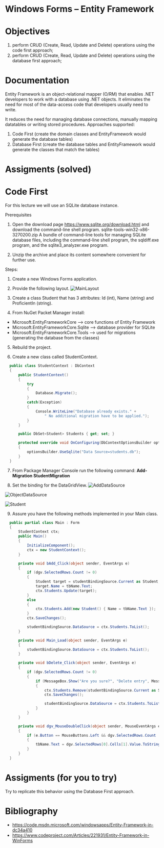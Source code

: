 # Windows Forms – Entity Framework

# Objectives
 1. perform CRUD (Create, Read, Update and Delete) operations using the code first approach;
 2. perform CRUD (Create, Read, Update and Delete) operations using the database first approach;
    
# Documentation
 Entity Framework is an object-relational mapper (O/RM) that enables .NET developers to work with a database using .NET objects. It eliminates the need for most of the data-access code that developers usually need to write.

 It reduces the need for managing database connections, manually mapping datatables or writing stored procedures.
 Approaches supported:
  1. Code First (create the domain classes and EntityFramework would generate the database tables)                                       
  2. Database First (create the database tables and EntityFramework would generate the classes that match the tables)

# Assigments (solved)
# Code First
For this lecture we will use an SQLite database instance.

Prerequisites
 1. Open the download page https://www.sqlite.org/download.html and download the command-line shell program.
sqlite-tools-win32-x86-3270200.zip
A bundle of command-line tools for managing SQLite database files, including the command-line shell program, the sqldiff.exe program, and the sqlite3_analyzer.exe program.

 2. Unzip the archive and place its content somewhere convenient for further use.

Steps:
1. Create a new Windows Forms application.

2. Provide the following layout.
![MainLayout](docs/10/MainLayout.jpg)

3. Create a class Student that has 3 attributes: Id (int), Name (string) and ProficientIn (string).

4. From NuGet Packet Manager install:
 * Microsoft.EntityFrameworkCore --> core functions of Entity Framework
 * Microsoft.EntityFrameworkCore.Sqlite --> database provider for SQLite
 * Microsoft.EntityFrameworkCore.Tools --> used for migrations (generating the database from the classes)
 
5. Rebuild the project.

6. Create a new class called StudentContext.
  ```C#
    public class StudentContext : DbContext
    {
        public StudentContext()
        {
            try
            {
                Database.Migrate();
            }
            catch(Exception)
            {
                Console.WriteLine("Database already exists." +
                    " No additional migration have to be applied.");
            }
        }

        public DbSet<Student> Students { get; set; }

        protected override void OnConfiguring(DbContextOptionsBuilder optionsBuilder)
        {
            optionsBuilder.UseSqlite("Data Source=students.db");
        }
    }
  ```
  
  7. From Package Manager Console run the following command: **Add-Migration StudentMigration**
  
  8. Set the binding for the DataGridView.
  ![AddDataSource](docs/10/AddDataSource.jpg)
  
  ![ObjectDataSource](docs/10/ObjectDataSource.jpg)
  
  ![Student](docs/10/Student.jpg)
  
  9. Assure you have the following methods implemented in your Main class.
  ```C#
    public partial class Main : Form
    {
        StudentContext ctx;
        public Main()
        {
            InitializeComponent();
            ctx = new StudentContext();
        }

        private void bAdd_Click(object sender, EventArgs e)
        {
            if (dgv.SelectedRows.Count != 0)
            {
                Student target = studentBindingSource.Current as Student;
                target.Name = tbName.Text;
                ctx.Students.Update(target);
            }
            else
            {
                ctx.Students.Add(new Student() { Name = tbName.Text });
            }
            ctx.SaveChanges();

            studentBindingSource.DataSource = ctx.Students.ToList();
        }

        private void Main_Load(object sender, EventArgs e)
        {
            studentBindingSource.DataSource = ctx.Students.ToList();
        }

        private void bDelete_Click(object sender, EventArgs e)
        {
            if (dgv.SelectedRows.Count != 0)
            {
                if (MessageBox.Show("Are you sure?", "Delete entry", MessageBoxButtons.YesNo, MessageBoxIcon.Question) == DialogResult.Yes)
                {
                    ctx.Students.Remove(studentBindingSource.Current as Student);
                    ctx.SaveChanges();

                    studentBindingSource.DataSource = ctx.Students.ToList();
                }
            }
        }

        private void dgv_MouseDoubleClick(object sender, MouseEventArgs e)
        {
            if (e.Button == MouseButtons.Left && dgv.SelectedRows.Count != 0)
            {
                tbName.Text = dgv.SelectedRows[0].Cells[1].Value.ToString();
            }
        }
    }
  ```
# Assigments (for you to try)
Try to replicate this behavior using the Database First approach.

# Bibliography
- https://code.msdn.microsoft.com/windowsapps/Entity-Framework-in-dc34a410
- https://www.codeproject.com/Articles/221931/Entity-Framework-in-WinForms
